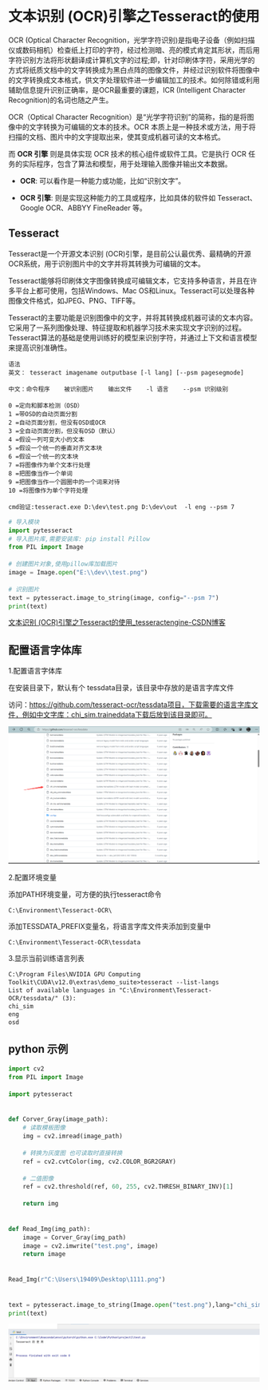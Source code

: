 # 文本识别 (OCR)引擎之Tesseract的使用

OCR (Optical Character Recognition，光学字符识别)是指电子设备（例如扫描仪或数码相机）检查纸上打印的字符，经过检测暗、亮的模式肯定其形状，而后用字符识别方法将形状翻译成计算机文字的过程;即，针对印刷体字符，采用光学的方式将纸质文档中的文字转换成为黑白点阵的图像文件，并经过识别软件将图像中的文字转换成文本格式，供文字处理软件进一步编辑加工的技术。如何除错或利用辅助信息提升识别正确率，是OCR最重要的课题，ICR (Intelligent Character Recognition)的名词也随之产生。

OCR（Optical Character Recognition）是“光学字符识别”的简称，指的是将图像中的文字转换为可编辑的文本的技术。OCR 本质上是一种技术或方法，用于将扫描的文档、图片中的文字提取出来，使其变成机器可读的文本格式。

而 **OCR 引擎** 则是具体实现 OCR 技术的核心组件或软件工具。它是执行 OCR 任务的实际程序，包含了算法和模型，用于处理输入图像并输出文本数据。

- **OCR**: 可以看作是一种能力或功能，比如“识别文字”。

- **OCR 引擎**: 则是实现这种能力的工具或程序，比如具体的软件如 Tesseract、Google OCR、ABBYY FineReader 等。

## Tesseract

Tesseract是一个开源文本识别 (OCR)引擎，是目前公认最优秀、最精确的开源OCR系统，用于识别图片中的文字并将其转换为可编辑的文本。

Tesseract能够将印刷体文字图像转换成可编辑文本，它支持多种语言，并且在许多平台上都可使用，包括Windows、Mac OS和Linux。Tesseract可以处理各种图像文件格式，如JPEG、PNG、TIFF等。

Tesseract的主要功能是识别图像中的文字，并将其转换成机器可读的文本内容。它采用了一系列图像处理、特征提取和机器学习技术来实现文字识别的过程。Tesseract算法的基础是使用训练好的模型来识别字符，并通过上下文和语言模型来提高识别准确性。

```
语法
英文： tesseract imagename outputbase [-l lang] [--psm pagesegmode]

中文：命令程序    被识别图片    输出文件    -l 语言    --psm 识别级别

0 =定向和脚本检测（OSD）
1 =带OSD的自动页面分割
2 =自动页面分割，但没有OSD或OCR
3 =全自动页面分割，但没有OSD（默认）
4 =假设一列可变大小的文本
5 =假设一个统一的垂直对齐文本块
6 =假设一个统一的文本块
7 =将图像作为单个文本行处理
8 =把图像当作一个单词
9 =把图像当作一个圆圈中的一个词来对待
10 =将图像作为单个字符处理

cmd验证:tesseract.exe D:\dev\test.png D:\dev\out  -l eng --psm 7
```

```python
# 导入模块
import pytesseract
# 导入图片库,需要安装库: pip install Pillow
from PIL import Image

# 创建图片对象,使用pillow库加载图片
image = Image.open("E:\\dev\\test.png")

# 识别图片
text = pytesseract.image_to_string(image, config="--psm 7")
print(text)
```

[文本识别 (OCR)引擎之Tesseract的使用_tesseractengine-CSDN博客](https://blog.csdn.net/qq_38628046/article/details/129062682)

## 配置语言字体库

1.配置语言字体库

在安装目录下，默认有个 tessdata目录，该目录中存放的是语言字库文件

访问：https://github.com/tesseract-ocr/tessdata项目，下载需要的语言字库文件，例如中文字库：chi_sim.traineddata下载后放到该目录即可。

![image-20240811192307337](../../Image/image-20240811192307337.png)

2.配置环境变量

添加PATH环境变量，可方便的执行tesseract命令

```
C:\Environment\Tesseract-OCR\
```

添加TESSDATA_PREFIX变量名，将语言字库文件夹添加到变量中

```
C:\Environment\Tesseract-OCR\tessdata
```

3.显示当前训练语言列表

```
C:\Program Files\NVIDIA GPU Computing Toolkit\CUDA\v12.0\extras\demo_suite>tesseract --list-langs
List of available languages in "C:\Environment\Tesseract-OCR/tessdata/" (3):
chi_sim
eng
osd
```

## python 示例

```python
import cv2
from PIL import Image

import pytesseract


def Corver_Gray(image_path):
    # 读取模板图像
    img = cv2.imread(image_path)

    # 转换为灰度图 也可读取时直接转换
    ref = cv2.cvtColor(img, cv2.COLOR_BGR2GRAY)

    # 二值图像
    ref = cv2.threshold(ref, 60, 255, cv2.THRESH_BINARY_INV)[1]

    return img


def Read_Img(img_path):
    image = Corver_Gray(img_path)
    image = cv2.imwrite("test.png", image)
    return image


Read_Img(r"C:\Users\19409\Desktop\1111.png")


text = pytesseract.image_to_string(Image.open("test.png"),lang="chi_sim")
print(text)
```

![image-20240811192500916](../../Image/image-20240811192500916.png)